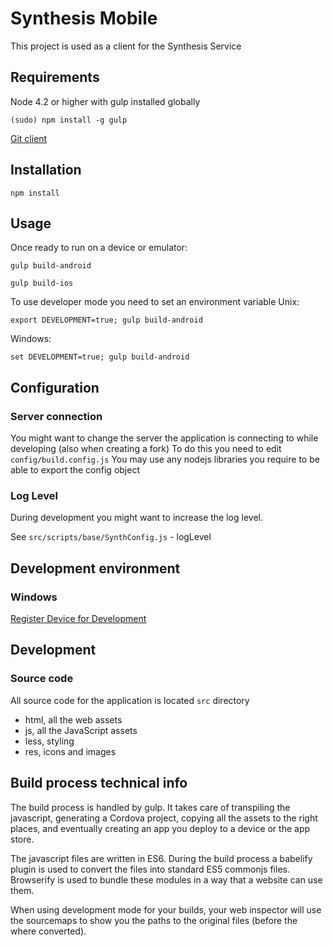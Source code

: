 # Synthesis Mobile

This project is used as a client for the Synthesis Service


## Requirements

Node 4.2 or higher with gulp installed globally

`(sudo) npm install -g gulp`

[Git client ](https://git-scm.com/downloads)


## Installation
`npm install`


## Usage
Once ready to run on a device or emulator:

`gulp build-android`

`gulp build-ios`

To use developer mode you need to set an environment variable
Unix:

`export DEVELOPMENT=true; gulp build-android`

Windows:

`set DEVELOPMENT=true; gulp build-android`

## Configuration

### Server connection
You might want to change the server the application is connecting to while developing (also when creating a fork)
To do this you need to edit `config/build.config.js`
You may use any nodejs libraries you require to be able to export the config object

### Log Level
During development you might want to increase the log level.

See `src/scripts/base/SynthConfig.js` - logLevel

## Development environment
### Windows
[Register Device for Development](https://msdn.microsoft.com/library/windows/apps/ff769508(v=vs.105).aspx)


## Development
### Source code
All source code for the application is located `src` directory
 - html, all the web assets
 - js, all the JavaScript assets
 - less, styling
 - res, icons and images



## Build process technical info
The build process is handled by gulp. It takes care of transpiling the javascript, generating a Cordova project, copying all the assets to the right places, and eventually creating an app you deploy to a device or the app store.

The javascript files are written in ES6. During the build process a babelify plugin is used to convert the files into standard ES5 commonjs files. Browserify is used to bundle these modules in a way that a website can use them.

When using development mode for your builds, your web inspector will use the sourcemaps to show you the paths to the original files (before the where converted).
